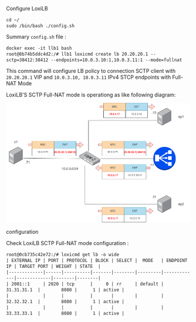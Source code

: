 
Configure LoxiLB

```
cd ~/
sudo /bin/bash ./config.sh
```

Summary `config.sh` file :
```
docker exec -it llb1 bash
root@8b74b5ddc4d2:/# llb1 loxicmd create lb 20.20.20.1 --sctp=38412:38412 --endpoints=10.0.3.10:1,10.0.3.11:1 --mode=fullnat
```

This command will configure LB policy to connection SCTP client with `20.20.20.1` VIP and `10.0.3.10, 10.0.3.11` IPv4 STCP endpoints with Full-NAT Mode

LoxiLB'S SCTP Full-NAT mode is operationg as like following diagram:

![configuration](./assets/configuration.png)

configuration

Check LoxiLB SCTP Full-NAT mode configuration :
```
root@0cb735c42e72:/# loxicmd get lb -o wide
| EXTERNAL IP | PORT | PROTOCOL | BLOCK | SELECT |  MODE   | ENDPOINT IP | TARGET PORT | WEIGHT | STATE  |
|-------------|------|----------|-------|--------|---------|-------------|-------------|--------|--------|
| 2001::1     | 2020 | tcp      |     0 | rr     | default | 31.31.31.1  |        8080 |      1 | active |
|             |      |          |       |        |         | 32.32.32.1  |        8080 |      1 | active |
|             |      |          |       |        |         | 33.33.33.1  |        8080 |      1 | active |
```

